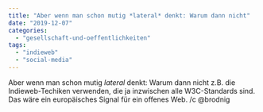 ```yaml
---
title: "Aber wenn man schon mutig *lateral* denkt: Warum dann nicht"
date: "2019-12-07"
categories: 
  - "gesellschaft-und-oeffentlichkeiten"
tags: 
  - "indieweb"
  - "social-media"
---
```


Aber wenn man schon mutig _lateral_ denkt: Warum dann nicht z.B. die Indieweb-Techiken verwenden, die ja inzwischen alle W3C-Standards sind. Das wäre ein europäisches Signal für ein offenes Web. /c @brodnig
